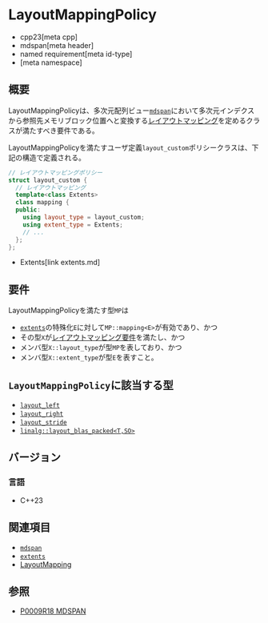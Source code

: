 # LayoutMappingPolicy
* cpp23[meta cpp]
* mdspan[meta header]
* named requirement[meta id-type]
* [meta namespace]


## 概要
LayoutMappingPolicyは、多次元配列ビュー[`mdspan`](mdspan.md)において多次元インデクスから参照先メモリブロック位置へと変換する[レイアウトマッピング](LayoutMapping.md)を定めるクラスが満たすべき要件である。

LayoutMappingPolicyを満たすユーザ定義`layout_custom`ポリシークラスは、下記の構造で定義される。

```cpp
// レイアウトマッピングポリシー
struct layout_custom {
  // レイアウトマッピング
  template<class Extents>
  class mapping {
  public:
    using layout_type = layout_custom;
    using extent_type = Extents;
    // ...
  };
};
```
* Extents[link extents.md]


## 要件
LayoutMappingPolicyを満たす型`MP`は

- [`extents`](extents.md)の特殊化`E`に対して`MP::mapping<E>`が有効であり、かつ
- その型`X`が[レイアウトマッピング要件](LayoutMapping.md)を満たし、かつ
- メンバ型`X::layout_type`が型`MP`を表しており、かつ
- メンバ型`X::extent_type`が型`E`を表すこと。


## `LayoutMappingPolicy`に該当する型

- [`layout_left`](layout_left.md)
- [`layout_right`](layout_right.md)
- [`layout_stride`](layout_stride.md)
- [`linalg::layout_blas_packed<T,SO>`](/reference/linalg/layout_blas_packed.md)


## バージョン
### 言語
- C++23


## 関連項目
- [`mdspan`](mdspan.md)
- [`extents`](extents.md)
- [LayoutMapping](LayoutMapping.md)


## 参照
- [P0009R18 MDSPAN](https://www.open-std.org/jtc1/sc22/wg21/docs/papers/2022/p0009r18.html)
